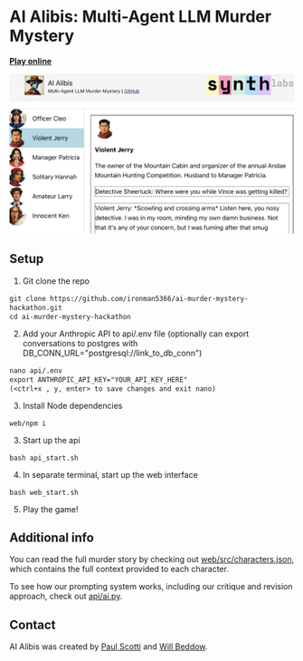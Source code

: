 # AI Alibis: Multi-Agent LLM Murder Mystery

**[Play online](https://ai-murder-mystery.onrender.com)**
<div align="center">
<a href="https://ai-murder-mystery.onrender.com/" target="_blank">
<img alt="Ai Alibis Logo" src="web/src/assets/screenshot.png" max-width="80%">
</div>
</a>

## Setup
1. Git clone the repo
```
git clone https://github.com/ironman5366/ai-murder-mystery-hackathon.git
cd ai-murder-mystery-hackathon
```
2. Add your Anthropic API to api/.env file (optionally can export conversations to postgres with DB_CONN_URL="postgresql://link_to_db_conn")
```
nano api/.env
export ANTHROPIC_API_KEY="YOUR_API_KEY_HERE"
(<ctrl+x , y, enter> to save changes and exit nano)
```
3. Install Node dependencies
```
web/npm i
```
3. Start up the api
```
bash api_start.sh
```
4. In separate terminal, start up the web interface
```
bash web_start.sh
```
5. Play the game!

## Additional info

You can read the full murder story by checking out [web/src/characters.json](https://github.com/ironman5366/ai-murder-mystery-hackathon/blob/main/web/src/characters.json), which contains the full context provided to each character.

To see how our prompting system works, including our critique and revision approach, check out [api/ai.py](https://github.com/ironman5366/ai-murder-mystery-hackathon/blob/main/api/ai.py).

## Contact

AI Alibis was created by [Paul Scotti](https://paulscotti.github.io/) and [Will Beddow](https://www.willbeddow.com/).
